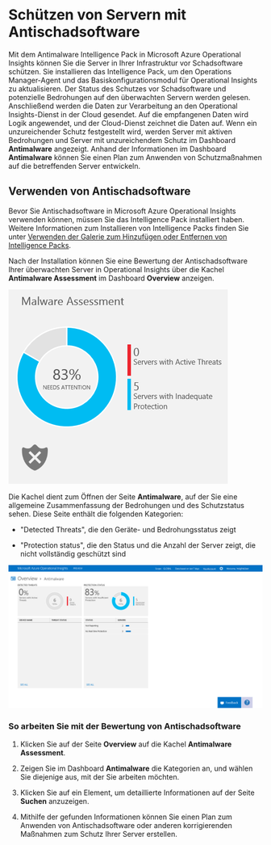<properties 
	pageTitle="Schützen von Servern mit Antischadsoftware"
	description="Verwenden Sie Antimalware, um die Server in Ihrer Infrastruktur vor Schadsoftware zu schützen."
	services="operational-insights"
	documentationCenter=""
	authors="bandersmsft"
	manager="jwhit"
	editor="tysonn" />

<tags 
	ms.service="operational-insights"
	ms.devlang="na"
	ms.topic="article"
	ms.tgt_pltfrm="na"
	ms.workload="na"
	ms.date="03/20/2015"
	ms.author="banders" />

# Schützen von Servern mit Antischadsoftware

Mit dem Antimalware Intelligence Pack in Microsoft Azure Operational Insights können Sie die Server in Ihrer Infrastruktur vor Schadsoftware schützen. Sie installieren das Intelligence Pack, um den Operations Manager-Agent und das Basiskonfigurationsmodul für Operational Insights zu aktualisieren. Der Status des Schutzes vor Schadsoftware und potenzielle Bedrohungen auf den überwachten Servern werden gelesen. Anschließend werden die Daten zur Verarbeitung an den Operational Insights-Dienst in der Cloud gesendet. Auf die empfangenen Daten wird Logik angewendet, und der Cloud-Dienst zeichnet die Daten auf. Wenn ein unzureichender Schutz festgestellt wird, werden Server mit aktiven Bedrohungen und Server mit unzureichendem Schutz im Dashboard **Antimalware** angezeigt. Anhand der Informationen im Dashboard **Antimalware** können Sie einen Plan zum Anwenden von Schutzmaßnahmen auf die betreffenden Server entwickeln.

## Verwenden von Antischadsoftware

Bevor Sie Antischadsoftware in Microsoft Azure Operational Insights verwenden können, müssen Sie das Intelligence Pack installiert haben. Weitere Informationen zum Installieren von Intelligence Packs finden Sie unter [Verwenden der Galerie zum Hinzufügen oder Entfernen von Intelligence Packs](operational-insights-add-intelligence-packs.md). 

Nach der Installation können Sie eine Bewertung der Antischadsoftware Ihrer überwachten Server in Operational Insights über die Kachel **Antimalware Assessment** im Dashboard **Overview** anzeigen. 

![Abbildung der Kachel "Antimalware Assessment"](./media/operational-insights-antimalware/overview-malware.png)

Die Kachel dient zum Öffnen der Seite **Antimalware**, auf der Sie eine allgemeine Zusammenfassung der Bedrohungen und des Schutzstatus sehen. Diese Seite enthält die folgenden Kategorien:

- "Detected Threats", die den Geräte- und Bedrohungsstatus zeigt

- "Protection status", die den Status und die Anzahl der Server zeigt, die nicht vollständig geschützt sind

![Abbildung des Dashboards "Antimalware"](./media/operational-insights-antimalware/gallery-malware-01.png)

### So arbeiten Sie mit der Bewertung von Antischadsoftware

1. Klicken Sie auf der Seite **Overview** auf die Kachel **Antimalware Assessment**.

2. Zeigen Sie im Dashboard **Antimalware** die Kategorien an, und wählen Sie diejenige aus, mit der Sie arbeiten möchten.

3. Klicken Sie auf ein Element, um detaillierte Informationen auf der Seite **Suchen** anzuzeigen.

4. Mithilfe der gefunden Informationen können Sie einen Plan zum Anwenden von Antischadsoftware oder anderen korrigierenden Maßnahmen zum Schutz Ihrer Server erstellen.

<!--HONumber=52-->